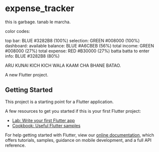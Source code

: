 # expense_tracker

this is garbage. tanab le marcha.

color codes:

top bar: BLUE #3282B8 (100%)
selection: GREEN #008000 (100%)
dashboard:
	available balance: BLUE #A6CBEB (56%)
	total income: GREEN #008000 (27%)
	total expense: RED #B30000 (27%)
batta batta to enter info: BLUE #3282B8 (80%)

ARU KUNAI KICH KICH WALA KAAM CHA BHANE BATAO.














A new Flutter project.

## Getting Started

This project is a starting point for a Flutter application.

A few resources to get you started if this is your first Flutter project:

- [Lab: Write your first Flutter app](https://flutter.dev/docs/get-started/codelab)
- [Cookbook: Useful Flutter samples](https://flutter.dev/docs/cookbook)

For help getting started with Flutter, view our
[online documentation](https://flutter.dev/docs), which offers tutorials,
samples, guidance on mobile development, and a full API reference.
